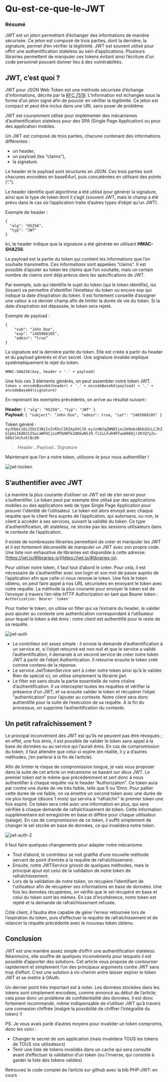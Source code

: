 # Qu-est-ce-que-le-JWT

### Résumé

JWT est un jeton permettant d’échanger des informations de manière sécurisée. Ce jeton est composé de trois parties, dont la dernière, la signature, permet d’en vérifier la légitimité. JWT est souvent utilisé pour offrir une authentification stateless au sein d’applications. Plusieurs librairies permettent de manipuler ces tokens évitant ainsi l’écriture d’un code personnel pouvant donner lieu à des vulnérabilités.

## JWT, c’est quoi ?

JWT pour JSON Web Token est une méthode sécurisée d’échange d’informations, décrite par la [RFC 7519](https://tools.ietf.org/html/rfc7519). L’information est échangée sous la forme d’un jeton signé afin de pouvoir en vérifier la légitimité. Ce jeton est compact et peut être inclus dans une URL sans poser de problème.

JWT est couramment utilisé pour implémenter des mécanismes d’authentification stateless pour des SPA (Single Page Application) ou pour des application mobiles.

Un JWT est composé de trois parties, chacune contenant des informations différentes :

*   un header,
*   un payload (les “claims”),
*   la signature.

Le header et le payload sont structurés en JSON. Ces trois parties sont chacunes encodées en base64url, puis concaténées en utilisant des points (“.”).

Le header identifie quel algorithme a été utilisé pour générer la signature, ainsi que le type de token dont il s’agit (souvent JWT, mais le champ a été prévu dans le cas où l’application traite d’autres types d’objet qu’un JWT).

Exemple de header :

    {
      "alg": "HS256",
      "typ": "JWT"
    }

Ici, le header indique que la signature a été générée en utilisant **HMAC-SHA256**.

Le payload est la partie du token qui contient les informations que l’on souhaite transmettre. Ces informations sont appelées “claims”. Il est possible d’ajouter au token les claims que l’on souhaite, mais un certain nombre de claims sont déjà prévus dans les spécifications de JWT.

Par exemple, sub qui identifie le sujet du token (qui le token identifie), iss (issuer) va permettre d’identifier l’émetteur du token ou encore exp qui indique la date d’expiration du token. Il est fortement conseillé d’assigner une valeur à ce dernier champ afin de limiter la durée de vie du token. Si la date d’expiration est dépassée, le token sera rejeté.

Exemple de payload :

    {
        "sub": "John Doe",
        "exp": "1485968105",
        "admin": “true”
    }

La signature est la dernière partie du token. Elle est créée à partir du header et du payload générés et d’un secret. Une signature invalide implique systématiquement le rejet du token.

`HMAC-SHA256(key, header + '.' + payload)`

Une fois ces 3 éléments générés, on peut assembler notre token JWT.  
`token = encodeBase64(header) + '.' + encodeBase64(payload) + '.' + encodeBase64(signature)`

En reprenant les exemples précédents, on arrive au résultat suivant :

**Header:** `{ "alg": "HS256", "typ": "JWT" }`  
**Payload:** `{ "subject": "John Doe", "admin": true, "iat": "1485968105" }`

Token généré :  
`eyJhbGciOiJIUzI1NiIsInR5cCI6IkpXVCJ9.eyJzdWJqZWN0IjoiSm9obiBkb2UiLCJhZG1pbiI6dHJ1ZSwiaWF0IjoiMTQ4NTk2ODEwNSJ9.fiSiLFuR4RYuw606Djr2KtQ7y2u-G6OzlHchzklBcd0`

> Header **.** Payload **.** Signature

Maintenant que l’on a notre token, utilisons-le pour nous authentifier !


![jwt-tocken](jws-encodage-base64-et-hashage-hmac-sha256-1.png)

## S’authentifier avec JWT

La manière la plus courante d’utiliser un JWT est de s’en servir pour s’authentifier. Le token peut par exemple être utilisé par des applications mobiles ou des applications web de type Single Page Application pour prouver l’identité de l’utilisateur. Le token est alors envoyé avec chaque requête que le client fera auprès de l’application, qui autorisera, ou non, le client à accéder à ses services, suivant la validité du token. Ce type d’authentification, dit stateless, ne stocke pas les sessions utilisateurs dans le contexte de l’application.

Il existe de nombreuses librairies permettant de créer et manipuler les JWT et il est fortement déconseillé de manipuler un JWT avec son propre code. Une liste non exhaustive de librairies est disponible à cette adresse: [https://jwt.io/#libraries-io](https://jwt.io/#libraries-io).

Pour utiliser notre token, il faut tout d’abord le créer. Pour cela, il est nécessaire de s’authentifier avec son login et son mot de passe auprès de l’application afin que celle-ci nous renvoie le token. Une fois le token obtenu, on peut faire appel à nos URL sécurisées en envoyant le token avec notre requête. La méthode la plus courante pour envoyer le token est de l’envoyer à travers l’en-tête HTTP Authorization en tant que Bearer token :  
`Authorization: Bearer 'token'`

Pour traiter le token, on utilise un filter qui va l’extraire du header, le valider puis ajouter au contexte une authentication correspondant à l’utilisateur pour lequel le token a été émis : notre client est authentifié pour le reste de sa requête.

![jwt-auth](jwt-auth.png)

* Le contrôleur est assez simple : il envoie la demande d’authentification à un service et, si l’objet retourné est non null et que le service a validé l’authentification, il demande à un second service de créer notre token JWT à partir de l’objet Authentication. Il retourne ensuite le token créé comme contenu de la réponse.
* Le service JwtTokenService sert à créer notre token ainsi qu’à le valider. Rien de spécial ici, on utilise simplement la librairie jjwt.
* Le filter est sans doute la partie essentielle de notre chaîne d’authentification. Il va intercepter toutes les requêtes et vérifier la présence d’un JWT, et va ensuite valider le token et récupérer l’objet “authentication” pour l’ajouter au contexte. Notre client sera donc authentifié pour la suite de l’exécution de sa requête. À la fin du processus, on supprime l’authentification du contexte.

## Un petit rafraîchissement ?

Le principal inconvénient des JWT est qu’ils ne peuvent pas être révoqués ; en effet, une fois émis, il est possible de valider le token sans appel à la base de données ou au service qui l’aurait émis. En cas de compromission du token, il faut attendre que celui-ci expire (en réalité, il y a d’autres méthodes, j’en parlerai à la fin de l’article).

Afin de limiter le risque de compromission longue, je vais vous proposer dans la suite de cet article un mécanisme se basant sur deux JWT. Le premier token est le même que précédemment et sert donc à nous authentifier à chaque requête via le header “Authorization”. Ce token aura par contre une durée de vie très faible, telle que 5 ou 10mn. Pour pallier cette durée de vie faible, on va émettre un second token avec une durée de vie plus longue (disons 1 mois) qui servira à “rafraîchir” le premier token une fois expiré. Ce token sera créé avec une information en plus, qui sera vérifiée à chaque demande de rafraîchissement de token. Cette information supplémentaire est enregistrée en base et diffère pour chaque utilisateur (salage). En cas de compromission de ce token, il suffit simplement de changer le sel stocké en base de données, ce qui invalidera notre token.

![jwt-auth-2](jwt-auth-2.png)

Il faut faire quelques changements pour adapter notre mécanisme.

* Tout d’abord, le contrôleur se voit gratifié d’une nouvelle méthode servant de point d’entrée à la requête de rafraîchissement.
* Ensuite, notre JWTService grossit de quelques méthodes, mais le principal ajout est celui de la validation de notre token de rafraîchissement.
* Lors de la validation de notre token, on récupère l’identifiant de l’utilisateur afin de récupérer ses informations en base de données. Une fois les données récupérées, on vérifie que le sel récupéré en base et celui du token sont les mêmes. En cas d’incohérence, notre token est rejeté et la demande de rafraîchissement refusée.

Côté client, il faudra être capable de gérer l’erreur retournée lors de l’expiration du token, puis d’effectuer la requête de rafraîchissement et de relancer la requête précédente avec le nouveau token obtenu.

## Conclusion

JWT est une manière assez simple d’offrir une authentification stateless. Néanmoins, elle souffre de quelques inconvénients pour lesquels il est possible d’apporter des solutions. Cet article vous propose de contourner rapidement et simplement l’un des principaux arguments contre JWT sans trop d’effort. C’est une solution à mi-chemin entre laisser expirer le token JWT et se mettre à OAuth.

Un dernier point très important est à noter. Les données stockées dans les tokens sont simplement encodées, comme annoncé au début de l’article; cela pose donc un problème de confidentialité des données. Il est donc fortement recommandé, même indispensable de n’utiliser JWT qu’à travers une connexion chiffrée (malgré la possibilité de chiffrer l’intégralité du token) !!

PS: Je vous avais parlé d’autres moyens pour invalider un token compromis, donc les voici :

*   Changer le secret de son application (mais invalidera TOUS les tokens de TOUS vos utilisateurs)
*   Tenir une liste de tokens invalidés dans un cache qui sera consulté avant d’effectuer la validation d’un token (ou l'inverse, qui consiste à garder la liste des tokens valides)

Retrouvez le code complet de l’article sur github avec la bib PHP-JWT: en cours
